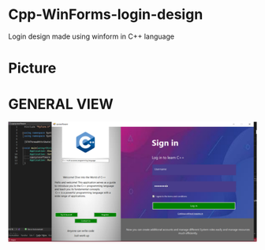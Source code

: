 # Cpp-WinForms-login-design
Login design made using winform in C++ language


# Picture

# GENERAL VIEW

![görünüm](screenshot.png)
